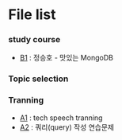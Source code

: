 # File list

### study course
* [B1](https://github.com/TaekGeunLee/study_MongoDB/tree/master/B1) : 정승호 - 맛있는 MongoDB


### Topic selection


### Tranning
* [A1](https://github.com/TaekGeunLee/study_MongoDB/tree/master/A1) : tech speech tranning
* [A2](https://github.com/TaekGeunLee/study_MongoDB/tree/master/A2) : 쿼리(query) 작성 연습문제


